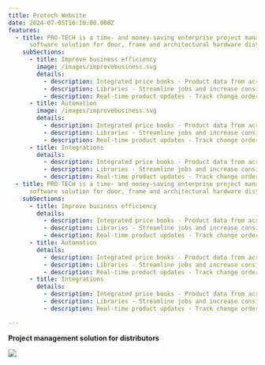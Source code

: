 ```yaml
---
title: Protech Website
date: 2024-07-05T10:10:00.000Z
features:
  - title: PRO-TECH is a time- and money-saving enterprise project management
      software solution for door, frame and architectural hardware distributors
    subSections:
      - title: Improve business efficiency
        image: /images/improvebusiness.svg
        details:
          - description: Integrated price books - Product data from across the industry is at your disposal with access to manufacturers' price books
          - description: Libraries - Streamline jobs and increase consistency and accuracy when configuring and estimating project items
          - description: Real-time product updates - Track change orders and impact to price as the project evolves
      - title: Automation
        image: /images/improvebusiness.svg
        details:
          - description: Integrated price books - Product data from across the industry is at your disposal with access to manufacturers' price books
          - description: Libraries - Streamline jobs and increase consistency and accuracy when configuring and estimating project items
          - description: Real-time product updates - Track change orders and impact to price as the project evolves
      - title: Integrations
        details:
          - description: Integrated price books - Product data from across the industry is at your disposal with access to manufacturers' price books
          - description: Libraries - Streamline jobs and increase consistency and accuracy when configuring and estimating project items
          - description: Real-time product updates - Track change orders and impact to price as the project evolves
  - title: PRO-TECH is a time- and money-saving enterprise project management
      software solution for door, frame and architectural hardware distributors
    subSections:
      - title: Improve business efficiency
        details:
          - description: Integrated price books - Product data from across the industry is at your disposal with access to manufacturers' price books
          - description: Libraries - Streamline jobs and increase consistency and accuracy when configuring and estimating project items
          - description: Real-time product updates - Track change orders and impact to price as the project evolves
      - title: Automation
        details:
          - description: Integrated price books - Product data from across the industry is at your disposal with access to manufacturers' price books
          - description: Libraries - Streamline jobs and increase consistency and accuracy when configuring and estimating project items
          - description: Real-time product updates - Track change orders and impact to price as the project evolves
      - title: Integrations
        details:
          - description: Integrated price books - Product data from across the industry is at your disposal with access to manufacturers' price books
          - description: Libraries - Streamline jobs and increase consistency and accuracy when configuring and estimating project items
          - description: Real-time product updates - Track change orders and impact to price as the project evolves

---
```

**Project management solution for distributors**

![](img/titanapp128.png)

![]()

![]()
